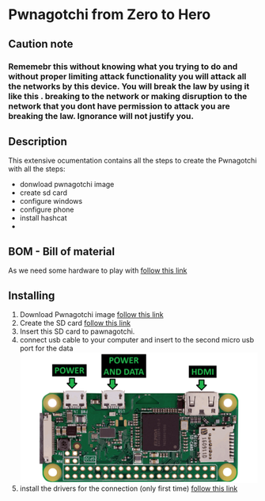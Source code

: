 # Pwnagotchi from Zero to Hero

## Caution note

### Rememebr this without knowing what you trying to do and without proper limiting attack functionality you will attack all the networks by this device. You will break the law by using it like this . breaking to the network or making disruption to the network that you dont have permission to attack you are breaking the law. Ignorance will not justify you.

## Description

This extensive ocumentation contains all the steps to create the Pwnagotchi with all the steps:
- donwload pwnagotchi image
- create sd card
- configure windows
- configure phone
- install hashcat
- 

## BOM - Bill of material

As we need some hardware to play with [follow this link](./docs/hardware/README.md)

## Installing 

1. Download Pwnagotchi image [follow this link](./docs/download_image/README.md)
2. Create the SD card [follow this link](./docs/sd/README.md)
3. Insert this SD card to pawnagotchi.
4. connect usb cable to your computer and insert to the second micro usb port for the data ![description of device](./docs/hardware/img/pngwing_describe.png)
5. install the drivers for the connection (only first time) [follow this link](./docs/windows_usb_drivers/README.md)